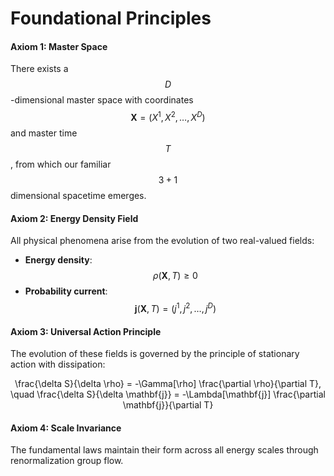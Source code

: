 # Foundational Principles

#### Axiom 1: Master Space

There exists a $$D$$-dimensional master space with coordinates $$\mathbf{X} = (X^1, X^2, \ldots, X^D)$$ and master time $$T$$, from which our familiar $$3+1$$ dimensional spacetime emerges.

#### Axiom 2: Energy Density Field

All physical phenomena arise from the evolution of two real-valued fields:

* **Energy density**: $$\rho(\mathbf{X}, T) \geq 0$$&#x20;
* **Probability current**: $$\mathbf{j}(\mathbf{X}, T) = (j^1, j^2, \ldots, j^D)$$&#x20;

#### Axiom 3: Universal Action Principle

The evolution of these fields is governed by the principle of stationary action with dissipation:

<p align="center"><span class="math">\frac{\delta S}{\delta \rho} = -\Gamma[\rho] \frac{\partial \rho}{\partial T}, \quad \frac{\delta S}{\delta \mathbf{j}} = -\Lambda[\mathbf{j}] \frac{\partial \mathbf{j}}{\partial T}</span>​</p>

#### Axiom 4: Scale Invariance

The fundamental laws maintain their form across all energy scales through renormalization group flow.
